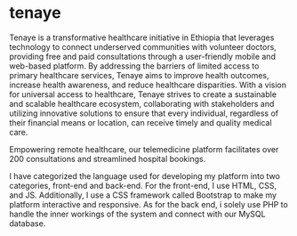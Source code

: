 # tenaye
Tenaye is a transformative healthcare initiative in Ethiopia that leverages 
technology to connect underserved communities with volunteer doctors, providing 
free and paid consultations through a user-friendly mobile and web-based platform. 
By addressing the barriers of limited access to primary healthcare services, Tenaye 
aims to improve health outcomes, increase health awareness, and reduce healthcare 
disparities. With a vision for universal access to healthcare, Tenaye strives to 
create a sustainable and scalable healthcare ecosystem, collaborating with 
stakeholders and utilizing innovative solutions to ensure that every individual, 
regardless of their financial means or location, can receive timely and quality 
medical care. 

Empowering remote healthcare, our telemedicine platform facilitates over 200 
consultations and streamlined hospital bookings. 

 I have categorized the language used for developing my platform into two 
categories, front-end and back-end. For the front-end, I use HTML, CSS, and 
JS. Additionally, I use a CSS framework called Bootstrap to make my 
platform interactive and responsive. As for the back end, i solely use PHP 
to handle the inner workings of the system and connect with our MySQL 
database. 
